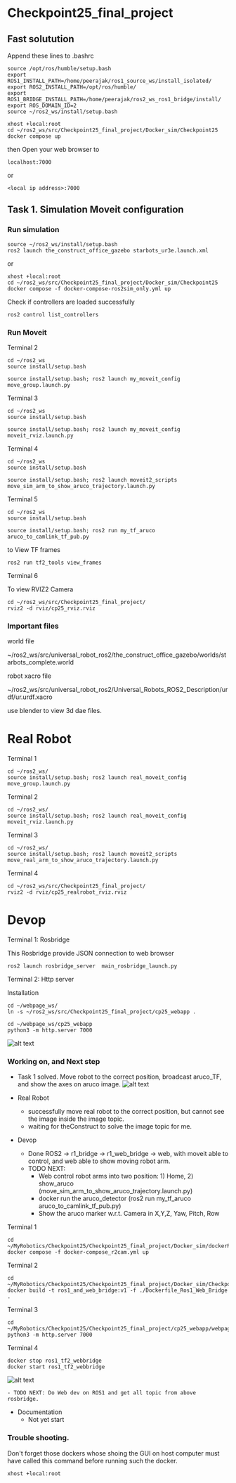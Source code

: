 # Checkpoint25_final_project

## Fast solutution

Append these lines to .bashrc

```
source /opt/ros/humble/setup.bash
export ROS1_INSTALL_PATH=/home/peerajak/ros1_source_ws/install_isolated/
export ROS2_INSTALL_PATH=/opt/ros/humble/
export ROS1_BRIDGE_INSTALL_PATH=/home/peerajak/ros2_ws_ros1_bridge/install/
export ROS_DOMAIN_ID=2
source ~/ros2_ws/install/setup.bash
```


```
xhost +local:root
cd ~/ros2_ws/src/Checkpoint25_final_project/Docker_sim/Checkpoint25
docker compose up
```
then Open your web browser to 

```
localhost:7000
```

or 

```
<local ip address>:7000
```

## Task 1. Simulation Moveit configuration


### Run simulation

```
source ~/ros2_ws/install/setup.bash
ros2 launch the_construct_office_gazebo starbots_ur3e.launch.xml
```

or

```
xhost +local:root
cd ~/ros2_ws/src/Checkpoint25_final_project/Docker_sim/Checkpoint25
docker compose -f docker-compose-ros2sim_only.yml up
```

Check if controllers are loaded successfully

```
ros2 control list_controllers
```

### Run Moveit

Terminal 2

```
cd ~/ros2_ws
source install/setup.bash
```

```
source install/setup.bash; ros2 launch my_moveit_config move_group.launch.py
```

Terminal 3

```
cd ~/ros2_ws
source install/setup.bash
```

```
source install/setup.bash; ros2 launch my_moveit_config moveit_rviz.launch.py
```


Terminal 4

```
cd ~/ros2_ws
source install/setup.bash
```

```
source install/setup.bash; ros2 launch moveit2_scripts move_sim_arm_to_show_aruco_trajectory.launch.py
```

Terminal 5

```
cd ~/ros2_ws
source install/setup.bash
```

```
source install/setup.bash; ros2 run my_tf_aruco aruco_to_camlink_tf_pub.py
```


to View TF frames

```
ros2 run tf2_tools view_frames
```

Terminal 6

To view RVIZ2 Camera 

```
cd ~/ros2_ws/src/Checkpoint25_final_project/
rviz2 -d rviz/cp25_rviz.rviz
```


### Important files

world file

~/ros2_ws/src/universal_robot_ros2/the_construct_office_gazebo/worlds/starbots_complete.world

robot xacro file

~/ros2_ws/src/universal_robot_ros2/Universal_Robots_ROS2_Description/urdf/ur.urdf.xacro

use blender to view 3d dae files.


# Real Robot

Terminal 1

```
cd ~/ros2_ws/
source install/setup.bash; ros2 launch real_moveit_config move_group.launch.py
```

Terminal 2

```
cd ~/ros2_ws/
source install/setup.bash; ros2 launch real_moveit_config moveit_rviz.launch.py
```

Terminal 3

```
cd ~/ros2_ws/
source install/setup.bash; ros2 launch moveit2_scripts move_real_arm_to_show_aruco_trajectory.launch.py
```

Terminal 4

```
cd ~/ros2_ws/src/Checkpoint25_final_project/
rviz2 -d rviz/cp25_realrobot_rviz.rviz
```

# Devop

Terminal 1: Rosbridge

This Rosbridge provide JSON connection to web browser

```
ros2 launch rosbridge_server  main_rosbridge_launch.py
```

Terminal 2: Http server 

Installation 

```
cd ~/webpage_ws/
ln -s ~/ros2_ws/src/Checkpoint25_final_project/cp25_webapp .
```

```
cd ~/webpage_ws/cp25_webapp
python3 -m http.server 7000
```

![alt text](cp25_planning_scene.png)
### Working on, and Next step 

- Task 1 solved. Move robot to the correct position, broadcast aruco_TF, and show the axes on aruco image.
![alt text](cp25_proof_of_concepting.png)

- Real Robot
    - successfully move real robot to the correct position, but cannot see the image inside the image topic.
    - waiting for theConstruct to solve the image topic for me.

- Devop
    - Done ROS2 -> r1_bridge -> r1_web_bridge -> web, with moveit able to control, and web able to show moving robot arm.
    - TODO NEXT: 
        -   Web control robot arms into two position: 1) Home, 2) show_aruco (move_sim_arm_to_show_aruco_trajectory.launch.py)
        -   docker run the aruco_detector (ros2 run my_tf_aruco aruco_to_camlink_tf_pub.py)
        -   Show the aruco marker w.r.t. Camera in X,Y,Z, Yaw, Pitch, Row
        
Terminal 1

```
cd ~/MyRobotics/Checkpoint25/Checkpoint25_final_project/Docker_sim/dockerRos2USBcam_dockerRos1Bridge_dockerRos1WebBridge_webShowImage
docker compose -f docker-compose_r2cam.yml up
```

Terminal 2

```
cd ~/MyRobotics/Checkpoint25/Checkpoint25_final_project/Docker_sim/Checkpoint25
docker build -t ros1_and_web_bridge:v1 -f ./Dockerfile_Ros1_Web_Bridge .
```

Terminal 3

```
cd ~/MyRobotics/Checkpoint25/Checkpoint25_final_project/cp25_webapp/webpage
python3 -m http.server 7000
```

Terminal 4

```
docker stop ros1_tf2_webbridge
docker start ros1_tf2_webbridge
```
![alt text](cp25_currently_webdev.png)


    - TODO NEXT: Do Web dev on ROS1 and get all topic from above rosbridge. 

- Documentation
    - Not yet start


### Trouble shooting.

Don't forget those dockers whose shoing the GUI on host computer must have called this command before running such the docker.

```
xhost +local:root
```
